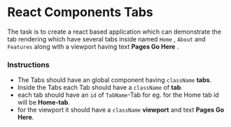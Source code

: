 
# React Components  Tabs
The task is to create a react based application which can demonstrate the tab rendering which have several tabs inside named `Home` , `About` and `Features` along with a viewport having text <b>Pages Go Here</b> .



 
###  Instructions

- The Tabs should have an global component having `className` <b>tabs</b>.
- Inside the Tabs each Tab should have a `className` of <b>tab</b>.
- each tab should have an `id` of `TabName`-Tab for eg. for the Home tab id will be 
<b>Home-tab</b>.
- for the viewport it should have a `className` <b>viewport</b> and text <b>Pages Go Here</b>.
